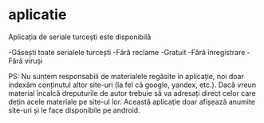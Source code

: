 # aplicatie
Aplicația de seriale turcești este disponibilă

-Găsești toate serialele turcești
-Fără reclame
-Gratuit
-Fără înregistrare
-Fără viruși

PS: Nu suntem responsabili de materialele regăsite în aplicație, noi doar indexăm conținutul altor site-uri (la fel că google, yandex, etc.). Dacă vreun material încalcă dreputurile de autor trebuie să va adresați direct celor care dețin acele materiale pe site-ul lor.
Această aplicație doar afișează anumite site-uri și le face disponibile pe android.
